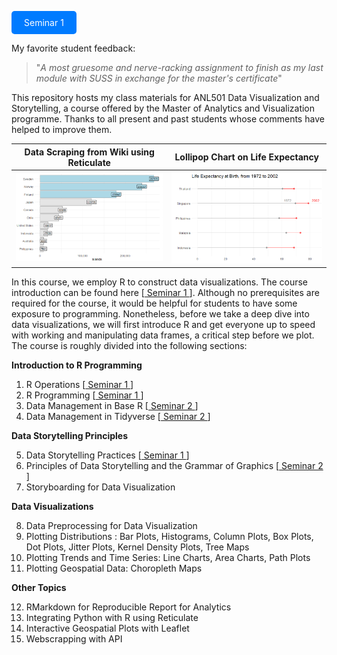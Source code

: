 <style>
.button {
  display: inline-block;
  padding: 10px 20px;
  background-color: #007bff; /* Button color */
  color: #fff; /* Text color */
  text-decoration: none; /* Remove underline */
  border: none; /* Remove border */
  border-radius: 5px; /* Rounded corners */
  cursor: pointer; /* Show hand cursor on hover */
}

.button:hover {
  background-color: #0056b3; /* Darker button color on hover */
}
</style>

<a href="https://nicholas-sim.github.io/ANL501-Data-Visualisation-and-Storytelling/seminar_1/" class="button">Seminar 1</a>


My favorite student feedback: 
> "_A most gruesome and nerve-racking assignment to finish as my last module with SUSS in exchange for the master's certificate_"  




This repository hosts my class materials for ANL501 Data Visualization and Storytelling, a course offered by the Master of Analytics and Visualization programme. Thanks to all present and past students whose comments have helped to improve them. 


Data Scraping from Wiki using Reticulate    |  Lollipop Chart on Life Expectancy
:-------------------------:|:-------------------------:
![](islands.png) |   ![](lifeexpectancy.png)



In this course, we employ R to construct data visualizations. The course introduction can be found here [<a href="https://nicholas-sim.github.io/ANL501-Data-Visualisation-and-Storytelling/seminar_1/"> Seminar 1 </a>]. Although no prerequisites are required for the course, it would be helpful for students to have some exposure to programming. Nonetheless, before we take a deep dive into data visualizations, we will first introduce R and get everyone up to speed with working and manipulating data frames, a critical step before we plot. The course is roughly divided into the following sections:

**Introduction to R Programming**

1. R Operations [<a href="https://nicholas-sim.github.io/ANL501-Data-Visualisation-and-Storytelling/seminar_1/"> Seminar 1 </a>]
2. R Programming [<a href="https://nicholas-sim.github.io/ANL501-Data-Visualisation-and-Storytelling/seminar_1/"> Seminar 1 </a>]
3. Data Management in Base R [<a href="https://nicholas-sim.github.io/ANL501-Data-Visualisation-and-Storytelling/seminar_2/"> Seminar 2 </a>]
4. Data Management in Tidyverse  [<a href="https://nicholas-sim.github.io/ANL501-Data-Visualisation-and-Storytelling/seminar_2/"> Seminar 2 </a>]

**Data Storytelling Principles**

5. Data Storytelling Practices [<a href="https://nicholas-sim.github.io/ANL501-Data-Visualisation-and-Storytelling/seminar_1/"> Seminar 1 </a>]
6. Principles of Data Storytelling and the Grammar of Graphics [<a href="https://nicholas-sim.github.io/ANL501-Data-Visualisation-and-Storytelling/seminar_2/"> Seminar 2 </a>]
7. Storyboarding for Data Visualization

**Data Visualizations**

8. Data Preprocessing for Data Visualization
9. Plotting Distributions : Bar Plots, Histograms, Column Plots, Box Plots, Dot Plots, Jitter Plots, Kernel Density Plots, Tree Maps
10. Plotting Trends and Time Series: Line Charts, Area Charts, Path Plots
11. Plotting Geospatial Data: Choropleth Maps

**Other Topics**

12. RMarkdown for Reproducible Report for Analytics
13. Integrating Python with R using Reticulate 
14. Interactive Geospatial Plots with Leaflet
15. Webscrapping with API






